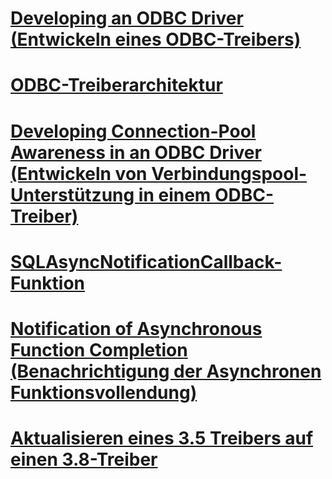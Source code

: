# [Developing an ODBC Driver (Entwickeln eines ODBC-Treibers)](developing-an-odbc-driver.md)
# [ODBC-Treiberarchitektur](odbc-driver-architecture.md)
# [Developing Connection-Pool Awareness in an ODBC Driver (Entwickeln von Verbindungspool-Unterstützung in einem ODBC-Treiber)](developing-connection-pool-awareness-in-an-odbc-driver.md)

# [SQLAsyncNotificationCallback-Funktion](sqlasyncnotificationcallback-function.md)
# [Notification of Asynchronous Function Completion (Benachrichtigung der Asynchronen Funktionsvollendung)](notification-of-asynchronous-function-completion.md)

# [Aktualisieren eines 3.5 Treibers auf einen 3.8-Treiber](upgrading-a-3-5-driver-to-a-3-8-driver.md)
